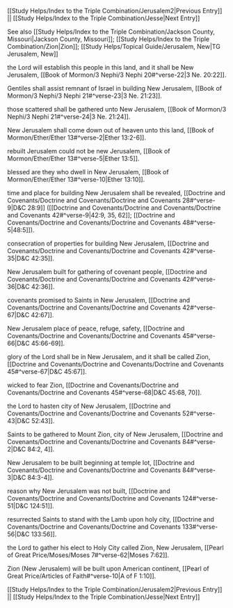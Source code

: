 [[Study Helps/Index to the Triple Combination/Jerusalem2|Previous Entry]]  ||  [[Study Helps/Index to the Triple Combination/Jesse|Next Entry]]

 See also [[Study Helps/Index to the Triple Combination/Jackson County, Missouri|Jackson County, Missouri]]; [[Study Helps/Index to the Triple Combination/Zion|Zion]]; [[Study Helps/Topical Guide/Jerusalem, New|TG Jerusalem, New]]

 the Lord will establish this people in this land, and it shall be New Jerusalem, [[Book of Mormon/3 Nephi/3 Nephi 20#^verse-22|3 Ne. 20:22]].

 Gentiles shall assist remnant of Israel in building New Jerusalem, [[Book of Mormon/3 Nephi/3 Nephi 21#^verse-23|3 Ne. 21:23]].

 those scattered shall be gathered unto New Jerusalem, [[Book of Mormon/3 Nephi/3 Nephi 21#^verse-24|3 Ne. 21:24]].

 New Jerusalem shall come down out of heaven unto this land, [[Book of Mormon/Ether/Ether 13#^verse-2|Ether 13:2-6]].

 rebuilt Jerusalem could not be new Jerusalem, [[Book of Mormon/Ether/Ether 13#^verse-5|Ether 13:5]].

 blessed are they who dwell in New Jerusalem, [[Book of Mormon/Ether/Ether 13#^verse-10|Ether 13:10]].

 time and place for building New Jerusalem shall be revealed, [[Doctrine and Covenants/Doctrine and Covenants/Doctrine and Covenants 28#^verse-9|D&C 28:9]] ([[Doctrine and Covenants/Doctrine and Covenants/Doctrine and Covenants 42#^verse-9|42:9, 35, 62]]; [[Doctrine and Covenants/Doctrine and Covenants/Doctrine and Covenants 48#^verse-5|48:5]]).

 consecration of properties for building New Jerusalem, [[Doctrine and Covenants/Doctrine and Covenants/Doctrine and Covenants 42#^verse-35|D&C 42:35]].

 New Jerusalem built for gathering of covenant people, [[Doctrine and Covenants/Doctrine and Covenants/Doctrine and Covenants 42#^verse-36|D&C 42:36]].

 covenants promised to Saints in New Jerusalem, [[Doctrine and Covenants/Doctrine and Covenants/Doctrine and Covenants 42#^verse-67|D&C 42:67]].

 New Jerusalem place of peace, refuge, safety, [[Doctrine and Covenants/Doctrine and Covenants/Doctrine and Covenants 45#^verse-66|D&C 45:66-69]].

 glory of the Lord shall be in New Jerusalem, and it shall be called Zion, [[Doctrine and Covenants/Doctrine and Covenants/Doctrine and Covenants 45#^verse-67|D&C 45:67]].

 wicked to fear Zion, [[Doctrine and Covenants/Doctrine and Covenants/Doctrine and Covenants 45#^verse-68|D&C 45:68, 70]].

 the Lord to hasten city of New Jerusalem, [[Doctrine and Covenants/Doctrine and Covenants/Doctrine and Covenants 52#^verse-43|D&C 52:43]].

 Saints to be gathered to Mount Zion, city of New Jerusalem, [[Doctrine and Covenants/Doctrine and Covenants/Doctrine and Covenants 84#^verse-2|D&C 84:2, 4]].

 New Jerusalem to be built beginning at temple lot, [[Doctrine and Covenants/Doctrine and Covenants/Doctrine and Covenants 84#^verse-3|D&C 84:3-4]].

 reason why New Jerusalem was not built, [[Doctrine and Covenants/Doctrine and Covenants/Doctrine and Covenants 124#^verse-51|D&C 124:51]].

 resurrected Saints to stand with the Lamb upon holy city, [[Doctrine and Covenants/Doctrine and Covenants/Doctrine and Covenants 133#^verse-56|D&C 133:56]].

 the Lord to gather his elect to Holy City called Zion, New Jerusalem, [[Pearl of Great Price/Moses/Moses 7#^verse-62|Moses 7:62]].

 Zion (New Jerusalem) will be built upon American continent, [[Pearl of Great Price/Articles of Faith#^verse-10|A of F 1:10]].

[[Study Helps/Index to the Triple Combination/Jerusalem2|Previous Entry]]  ||  [[Study Helps/Index to the Triple Combination/Jesse|Next Entry]]